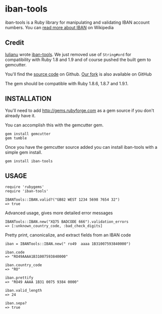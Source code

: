 # iban-tools

iban-tools is a Ruby library for manipulating and validating IBAN account numbers. You can [read more about IBAN](http://en.wikipedia.org/wiki/International_Bank_Account_Number) on Wikipedia

## Credit

[Iulianu](http://github.com/iulianu) wrote [iban-tools](http://github.com/iulianu/iban-tools). We just removed use of `String#ord` for compatibility with Ruby 1.8 and 1.9 and of course pushed the built gem to gemcutter.

You'll find the [source code](http://github.com/iulianu/iban-tools) on Github. [Our fork](http://github.com/alphasights/iban-tools) is also available on GitHub

The gem should be compatible with Ruby 1.8.6, 1.8.7 and 1.9.1.

## INSTALLATION

You'll need to add http://gems.rubyforge.com as a gem source if you don't already have it.

You can accomplish this with the gemcutter gem.

    gem install gemcutter
    gem tumble

Once you have the gemcutter source added you can install iban-tools with a simple gem install.

    gem install iban-tools

## USAGE

    require 'rubygems'
    require 'iban-tools'

    IBANTools::IBAN.valid?("GB82 WEST 1234 5698 7654 32")
    => true

Advanced usage, gives more detailed error messages

    IBANTools::IBAN.new("XQ75 BADCODE 666").validation_errors
    => [:unknown_country_code, :bad_check_digits]

Pretty print, canonicalize, and extract fields from an IBAN code

    iban = IBANTools::IBAN.new(" ro49  aaaa 1B31007593840000")

    iban.code
    => "RO49AAAA1B31007593840000"

    iban.country_code
    => "RO"

    iban.prettify
    => "RO49 AAAA 1B31 0075 9384 0000"

    iban.valid_length
    => 24

    iban.sepa?
    => true